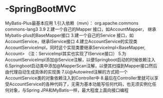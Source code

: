 # -SpringBootMVC

MyBatis-Plus最基本应用
1.引入依赖（mvn）：
		<dependency>
    		<groupId>org.apache.commons</groupId>
    		<artifactId>commons-lang3</artifactId>
    		<version>3.9</version>
		</dependency>
2.建一个自己的Mapper 接口，如AccountMapper， 继承Mybatis-plus的BaseMapper<Account>接口
3.建一个自己的Service 接口，如AccountService，继承IService<Account>接口
4.建立AccountService的实现类AccountServiceImpl，同时这个实现类要继承ServiceImpl<BaseMapper<Account>, Account> （注：ServiceImpl其实也实现了IService接口）
5.为AccountServiceImpl添加@Service注解，以便Springboot启动的时候依赖注入
6.Springboot启动类中添加@MapperScan注解，以便其扫描到Mapper接口然后由代理自动生成具体的实现类
7.以@Autowired注解的方式把一个AccountService类的对象依赖注入到Controller中
8.最后在Controller里就可以享受AccountService的各种代码了，无需为基本功能写任何代码，也无须实例化任何对象，与Spring JPA和MyBatis一样，最大程度上面向接口编程